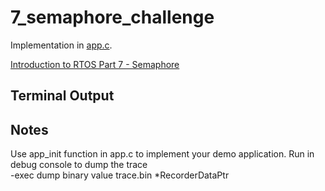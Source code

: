 # 7_semaphore_challenge

Implementation in [app.c](./app.c).

[Introduction to RTOS Part 7 - Semaphore](https://www.youtube.com/watch?v=5JcMtbA9QEE&list=PLEBQazB0HUyQ4hAPU1cJED6t3DU0h34bz&index=7)

## Terminal Output

## Notes
Use app_init function in app.c to implement your demo application.
Run in debug console to dump the trace  
-exec dump binary value trace.bin *RecorderDataPtr